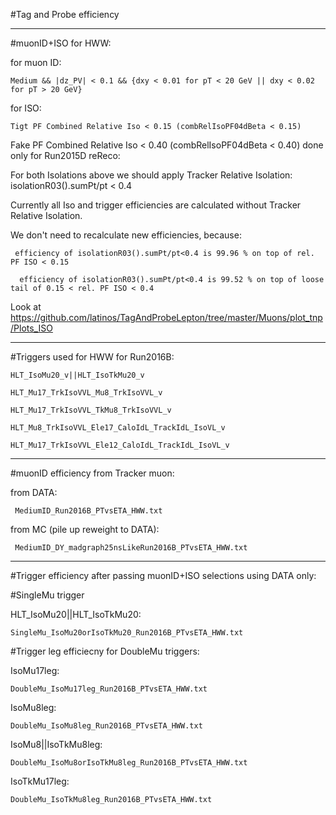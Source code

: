 #Tag and Probe efficiency

******
#muonID+ISO for HWW:

for muon ID:

    Medium && |dz_PV| < 0.1 && {dxy < 0.01 for pT < 20 GeV || dxy < 0.02 for pT > 20 GeV}

for ISO:

    Tigt PF Combined Relative Iso < 0.15 (combRelIsoPF04dBeta < 0.15)


Fake PF Combined Relative Iso < 0.40 (combRelIsoPF04dBeta < 0.40) done only for Run2015D reReco:

For both Isolations above we should apply Tracker Relative Isolation: isolationR03().sumPt/pt < 0.4

Currently all Iso and trigger efficiencies are calculated without Tracker Relative Isolation. 

We don't need to recalculate new efficiencies, because:

     efficiency of isolationR03().sumPt/pt<0.4 is 99.96 % on top of rel. PF ISO < 0.15

      efficiency of isolationR03().sumPt/pt<0.4 is 99.52 % on top of loose tail of 0.15 < rel. PF ISO < 0.4
    
Look at https://github.com/latinos/TagAndProbeLepton/tree/master/Muons/plot_tnp/Plots_ISO 


******
#Triggers used for HWW for Run2016B:

    HLT_IsoMu20_v||HLT_IsoTkMu20_v 

    HLT_Mu17_TrkIsoVVL_Mu8_TrkIsoVVL_v

    HLT_Mu17_TrkIsoVVL_TkMu8_TrkIsoVVL_v

    HLT_Mu8_TrkIsoVVL_Ele17_CaloIdL_TrackIdL_IsoVL_v

    HLT_Mu17_TrkIsoVVL_Ele12_CaloIdL_TrackIdL_IsoVL_v

******
#muonID efficiency from Tracker muon:

from DATA: 

     MediumID_Run2016B_PTvsETA_HWW.txt

from MC (pile up reweight to DATA): 

     MediumID_DY_madgraph25nsLikeRun2016B_PTvsETA_HWW.txt

******
#Trigger efficiency after passing muonID+ISO selections using DATA only:

#SingleMu trigger 

HLT_IsoMu20||HLT_IsoTkMu20: 

    SingleMu_IsoMu20orIsoTkMu20_Run2016B_PTvsETA_HWW.txt

#Trigger leg efficiecny for DoubleMu triggers:

IsoMu17leg: 
 
    DoubleMu_IsoMu17leg_Run2016B_PTvsETA_HWW.txt

IsoMu8leg:

    DoubleMu_IsoMu8leg_Run2016B_PTvsETA_HWW.txt

IsoMu8||IsoTkMu8leg: 

    DoubleMu_IsoMu8orIsoTkMu8leg_Run2016B_PTvsETA_HWW.txt

IsoTkMu17leg:

    DoubleMu_IsoTkMu8leg_Run2016B_PTvsETA_HWW.txt
